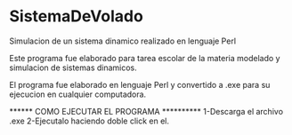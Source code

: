# SistemaDeVolado
Simulacion de un sistema dinamico realizado en lenguaje Perl

Este programa fue elaborado para tarea escolar de la materia modelado y simulacion de sistemas dinamicos.

El programa fue elaborado en lenguaje Perl y convertido a .exe para su ejecucion en cualquier computadora.

****** COMO EJECUTAR EL PROGRAMA **********
1-Descarga el archivo .exe
2-Ejecutalo haciendo doble click en el.
